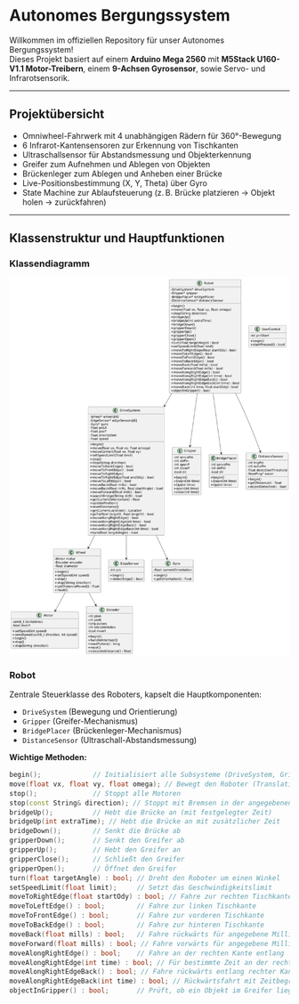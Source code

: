 # Autonomes Bergungssystem

Willkommen im offiziellen Repository für unser Autonomes Bergungssystem!  
Dieses Projekt basiert auf einem **Arduino Mega 2560** mit **M5Stack U160-V1.1 Motor-Treibern**, einem **9-Achsen Gyrosensor**, sowie Servo- und Infrarotsensorik.


---

## Projektübersicht

- Omniwheel-Fahrwerk mit 4 unabhängigen Rädern für 360°-Bewegung
- 6 Infrarot-Kantensensoren zur Erkennung von Tischkanten
- Ultraschallsensor für Abstandsmessung und Objekterkennung
- Greifer zum Aufnehmen und Ablegen von Objekten
- Brückenleger zum Ablegen und Anheben einer Brücke
- Live-Positionsbestimmung (X, Y, Theta) über Gyro
- State Machine zur Ablaufsteuerung (z. B. Brücke platzieren → Objekt holen → zurückfahren)

---

## Klassenstruktur und Hauptfunktionen
### Klassendiagramm
![alternative text](https://github.com/K33vin11/POE/blob/main/KlassenDiagramm.png)


### Robot

Zentrale Steuerklasse des Roboters, kapselt die Hauptkomponenten:

- `DriveSystem` (Bewegung und Orientierung)
- `Gripper` (Greifer-Mechanismus)
- `BridgePlacer` (Brückenleger-Mechanismus)
- `DistanceSensor` (Ultraschall-Abstandsmessung)

**Wichtige Methoden:**

```cpp
begin();             // Initialisiert alle Subsysteme (DriveSystem, Gripper, BridgePlacer, DistanceSensor)
move(float vx, float vy, float omega); // Bewegt den Roboter (Translation + Rotation)
stop();              // Stoppt alle Motoren
stop(const String& direction); // Stoppt mit Bremsen in der angegebenen Richtung ("fw", "bw")
bridgeUp();          // Hebt die Brücke an (mit festgelegter Zeit)
bridgeUp(int extraTime); // Hebt die Brücke an mit zusätzlicher Zeit
bridgeDown();        // Senkt die Brücke ab
gripperDown();       // Senkt den Greifer ab
gripperUp();         // Hebt den Greifer an
gripperClose();      // Schließt den Greifer
gripperOpen();       // Öffnet den Greifer
turn(float targetAngle) : bool; // Dreht den Roboter um einen Winkel
setSpeedLimit(float limit);     // Setzt das Geschwindigkeitslimit
moveToRightEdge(float startOdy) : bool; // Fahre zur rechten Tischkante mit Startorientierung
moveToLeftEdge() : bool;        // Fahre zur linken Tischkante
moveToFrontEdge() : bool;       // Fahre zur vorderen Tischkante
moveToBackEdge() : bool;        // Fahre zur hinteren Tischkante
moveBack(float mills) : bool;   // Fahre rückwärts für angegebene Millisekunden
moveForward(float mills) : bool; // Fahre vorwärts für angegebene Millisekunden
moveAlongRightEdge() : bool;    // Fahre an der rechten Kante entlang
moveAlongRightEdge(int time) : bool; // Für bestimmte Zeit an der rechten Kante entlangfahren
moveAlongRightEdgeBack() : bool; // Fahre rückwärts entlang rechter Kante bis linke Kante erkannt wird
moveAlongRightEdgeBack(int time) : bool; // Rückwärtsfahrt mit Zeitbegrenzung entlang rechter Kante
objectInGripper() : bool;       // Prüft, ob ein Objekt im Greifer liegt (Sensor oder Ultraschall)
